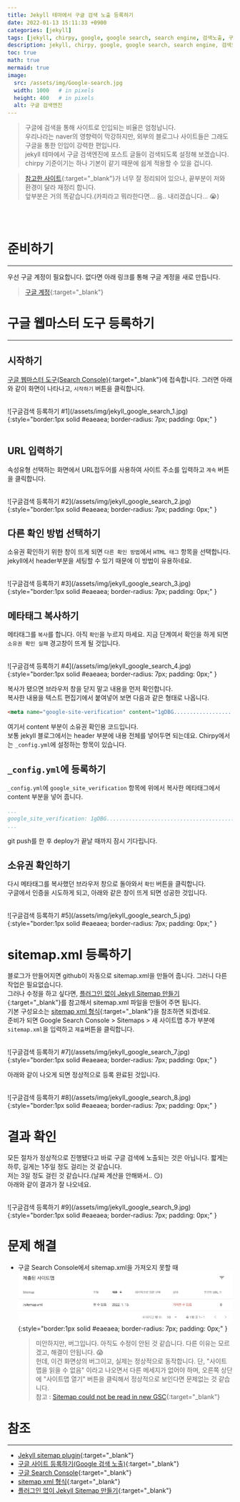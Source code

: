 ```yaml
---
title: Jekyll 테마에서 구글 검색 노출 등록하기
date: 2022-01-13 15:11:33 +0900
categories: [jekyll]
tags: [jekyll, chirpy, google, google search, search engine, 검색노출, 구글검색, sitemap.xml, sitemap, 사이트맵]
description: jekyll, chirpy, google, google search, search engine, 검색노출, 구글검색, sitemap.xml, sitemap, 사이트맵
toc: true
math: true
mermaid: true
image:
  src: /assets/img/Google-search.jpg
  width: 1000   # in pixels
  height: 400   # in pixels
  alt: 구글 검색엔진
---
```



> 구글에 검색을 통해 사이트로 인입되는 비율은 엄청납니다. \
> 우리나라는 naver의 영향력이 막강하지만, 외부의 블로그나 사이트들은 그래도 구글을 통한 인입이 강력한 편입니다. \
> jekyll 테마에서 구글 검색엔진에 포스트 글들이 검색되도록 설정해 보겠습니다.\
> chirpy 기준이기는 하나 기본이 같기 때문에 쉽게 적용할 수 있을 겁니다.

> [참고한 사이트](https://imweb.me/faq?mode=view&category=29&category2=35&idx=15573){:target="_blank"}가 너무 잘 정리되어 있으나, 끝부분이 저와 환경이 달라 재정리 합니다.\
> 앞부분은 거의 똑같습니다.(카피라고 뭐라한다면... 음.. 내리겠습니다... 😭)

<!-- 상단 광고 -->
<br>
<div class="card">
<script async src="https://pagead2.googlesyndication.com/pagead/js/adsbygoogle.js?client=ca-pub-8993100314477491"
     crossorigin="anonymous"></script>
<ins class="adsbygoogle"
     style="display:block; text-align:center;"
     data-ad-layout="in-article"
     data-ad-format="fluid"
     data-ad-client="ca-pub-8993100314477491"
     data-ad-slot="6115278830"></ins>
<script>
     (adsbygoogle = window.adsbygoogle || []).push({});
</script>
</div>
<br>

<!-- start post -->
# 준비하기
---
우선 구글 계정이 필요합니다. 없다면 아래 링크를 통해 구글 계정을 새로 만듭니다.
> [구글 계정](https://accounts.google.com/){:target="_blank"}


# 구글 웹마스터 도구 등록하기
---
## 시작하기

[구글 웹마스터 도구(Search Console)](https://accounts.google.com/){:target="_blank"}에 접속합니다. 그러면 아래와 같이 화면이 나타나고, `시작하기` 버튼을 클릭합니다.

<br>
![구글검색 등록하기 #1](/assets/img/jekyll_google_search_1.jpg){:style="border:1px solid #eaeaea; border-radius: 7px; padding: 0px;" }
<br>
<br>

## URL 입력하기

속성유형 선택하는 화면에서 URL접두어를 사용하여 사이트 주소를 입력하고 `계속` 버튼을 클릭합니다. 

<br>
![구글검색 등록하기 #2](/assets/img/jekyll_google_search_2.jpg){:style="border:1px solid #eaeaea; border-radius: 7px; padding: 0px;" }
<br>

## 다른 확인 방법 선택하기

소유권 확인하기 위한 창이 뜨게 되면 `다른 확인 방법`에서 `HTML 태그` 항목을 선택합니다. jekyll에서 header부분을 세팅할 수 있기 때문에 이 방법이 유용하네요.

<br>
![구글검색 등록하기 #3](/assets/img/jekyll_google_search_3.jpg){:style="border:1px solid #eaeaea; border-radius: 7px; padding: 0px;" }
<br>

## 메타태그 복사하기

메타태그를 `복사`를 합니다. 아직 `확인`을 누르지 마세요. 지금 단계여서 확인을 하게 되면 `소유권 확인 실패` 경고창이 뜨게 될 것입니다.   

<br>
![구글검색 등록하기 #4](/assets/img/jekyll_google_search_4.jpg){:style="border:1px solid #eaeaea; border-radius: 7px; padding: 0px;" }
<br>

복사가 됐으면 브라우저 창을 닫지 말고 내용을 먼저 확인합니다.   
복사한 내용을 텍스트 편집기에서 붙여넣어 보면 다음과 같은 형태로 나옵니다.

```html
<meta name="google-site-verification" content="1gDBG.........................................._stqA" />
```

여기서 content 부분이 소유권 확인용 코드입니다.   
보통 jekyll 블로그에서는 header 부분에 내용 전체를 넣어두면 되는데요. Chirpy에서는 `_config.yml`에 설정하는 항목이 있습니다.  


## `_config.yml`에 등록하기 
`_config.yml`에 `google_site_verification` 항목에 위에서 복사한 메타태그에서 content 부분을 넣어 줍니다.
```yml
...
google_site_verification: 1gDBG.........................................._stqA
...
``` 

git push를 한 후 deploy가 끝날 때까지 잠시 기다립니다.

## 소유권 확인하기 
다시 메타태그를 복사했던 브라우저 창으로 돌아와서 `확인` 버튼을 클릭합니다.   
구글에서 인증을 시도하게 되고, 아래와 같은 창이 뜨게 되면 성공한 것입니다.   

<br>
![구글검색 등록하기 #5](/assets/img/jekyll_google_search_5.jpg){:style="border:1px solid #eaeaea; border-radius: 7px; padding: 0px;" }
<br>


# sitemap.xml 등록하기 
블로그가 만들어지면 github이 자동으로 sitemap.xml을 만들어 줍니다. 그러니 다른 작업은 필요없습니다.   
그러나 수정을 하고 싶다면, [플러그인 없이 Jekyll Sitemap 만들기](http://dveamer.github.io/homepage/Sitemap.html){:target="_blank"}를 참고해서 sitemap.xml 파일을 만들어 주면 됩니다.  
기본 구성요소는 [sitemap xml 형식](http://superkts.pe.kr/upload/helper/file1/siteMapXML.htm){:target="_blank"}을 참조하면 되겠네요.  
준비가 되면 Google Search Console > Sitemaps > 새 사이트맵 추가 부분에 `sitemap.xml`을 입력하고 `제출`버튼을 클릭합니다.

<br>
![구글검색 등록하기 #7](/assets/img/jekyll_google_search_7.jpg){:style="border:1px solid #eaeaea; border-radius: 7px; padding: 0px;" }
<br>

아래와 같이 나오게 되면 정상적으로 등록 완료된 것입니다.

<br>
![구글검색 등록하기 #8](/assets/img/jekyll_google_search_8.jpg){:style="border:1px solid #eaeaea; border-radius: 7px; padding: 0px;" }
<br>

# 결과 확인
모든 절차가 정상적으로 진행됐다고 바로 구글 검색에 노출되는 것은 아닙니다. 짧게는 하루, 길게는 1주일 정도 걸리는 것 같습니다.  
저는 3일 정도 걸린 것 같습니다.(날짜 계산을 안해봐서.. 😏)  
아래와 같이 결과가 잘 나오네요.

<br>
![구글검색 등록하기 #9](/assets/img/jekyll_google_search_9.jpg){:style="border:1px solid #eaeaea; border-radius: 7px; padding: 0px;" }
<br>


# 문제 해결
* 구글 Search Console에서 sitemap.xml을 가져오지 못할 때
  <br>
  ![구글검색 등록하기 #6](/assets/img/jekyll_google_search_6.jpg){:style="border:1px solid #eaeaea; border-radius: 7px; padding: 0px;" }
  <br>

  > 미안하지만, 버그입니다. 아직도 수정이 안된 것 같습니다. 다른 이유는 모르겠고, 해결이 안됩니다. 😱\
  > 헌데, 이건 화면상의 버그이고, 실제는 정상적으로 동작합니다. 단, "사이트맵을 읽을 수 없음" 이라고 나오면서 다른 메세지가 없어야 하며, 오른쪽 상단에 "사이트맵 열기" 버튼을 클릭해서 정상적으로 보인다면 문제없는 것 같습니다.\
  > 참고 : [Sitemap could not be read in new GSC](https://support.google.com/webmasters/thread/3105916/sitemap-could-not-be-read-in-new-gsc?hl=en){:target="_blank"}



# 참조
---
* [Jekyll sitemap plugin](https://github.com/jekyll/jekyll-sitemap){:target="_blank"}
* [구글 사이트 등록하기(Google 검색 노출)](https://imweb.me/faq?mode=view&category=29&category2=35&idx=15573){:target="_blank"}
* [구글 Search Console](https://search.google.com/search-console){:target="_blank"}
* [sitemap xml 형식](http://superkts.pe.kr/upload/helper/file1/siteMapXML.htm){:target="_blank"}
* [플러그인 없이 Jekyll Sitemap 만들기](http://dveamer.github.io/homepage/Sitemap.html){:target="_blank"}


<!-- end post -->

<!-- 상단 광고 -->
<br>
<div class="card">
<script async src="https://pagead2.googlesyndication.com/pagead/js/adsbygoogle.js?client=ca-pub-8993100314477491"
     crossorigin="anonymous"></script>
<!-- 디스플레이광고-수평형 -->
<ins class="adsbygoogle"
     style="display:block"
     data-ad-client="ca-pub-8993100314477491"
     data-ad-slot="9549119208"
     data-ad-format="auto"
     data-full-width-responsive="true"></ins>
<script>
     (adsbygoogle = window.adsbygoogle || []).push({});
</script>
</div>
<br>
